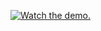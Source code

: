 [![Watch the demo.](https://img.youtube.com/vi/1oZkJpndP9w/0.jpg)](https://www.youtube.com/watch?v=1oZkJpndP9w)
